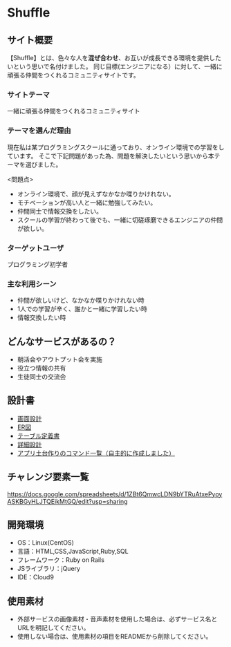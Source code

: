 # Shuffle

## サイト概要
【Shuffle】とは、色々な人を**混ぜ合わせ**、お互いが成長できる環境を提供したいという思いで名付けました。
同じ目標(エンジニアになる）に対して、一緒に頑張る仲間をつくれるコミュニティサイトです。

### サイトテーマ
一緒に頑張る仲間をつくれるコミュニティサイト

### テーマを選んだ理由
現在私は某プログラミングスクールに通っており、オンライン環境での学習をしています。
そこで下記問題があった為、問題を解決したいという思いから本テーマを選びました。

<問題点>
* オンライン環境で、顔が見えずなかなか喋りかけれない。
* モチベーションが高い人と一緒に勉強してみたい。
* 仲間同士で情報交換をしたい。
* スクールの学習が終わって後でも、一緒に切磋琢磨できるエンジニアの仲間が欲しい。

### ターゲットユーザ
プログラミング初学者

### 主な利用シーン
* 仲間が欲しいけど、なかなか喋りかけれない時
* 1人での学習が辛く、誰かと一緒に学習したい時
* 情報交換したい時

## どんなサービスがあるの？
* 朝活会やアウトプット会を実施
* 役立つ情報の共有
* 生徒同士の交流会

## 設計書
* [画面設計](https://docs.google.com/spreadsheets/d/1aAGoKETDvsaqckCsh15vlesDV_r5xcKn1EVwyik-C-4/edit?usp=sharing)
* [ER図](https://drive.google.com/file/d/1ptPvzaPjyf21LPoxMy6aJP3uTTkrWB62/view?usp=sharing)
* [テーブル定義書](https://docs.google.com/spreadsheets/d/1SqSQQm1gZpTHf3OcX7xo8yNg7s_4f1dENl2DI5zy_GQ/edit?usp=sharing)
* [詳細設計](https://drive.google.com/file/d/11xb3GUXV8LYU4EcFpRz5xPnGj17yHM9r/view?usp=sharing)
* [アプリ土台作りのコマンド一覧（自主的に作成しました）](https://docs.google.com/spreadsheets/d/1A6Ea8L6Mus-K7u3EqCJokGCaN2bOZ_SFgmy01pj3FFI/edit?usp=sharing)

## チャレンジ要素一覧
https://docs.google.com/spreadsheets/d/1ZBt6QmwcLDN9bYTRuAtxePyoyASKBGyHLJTQEikMtGQ/edit?usp=sharing
## 開発環境
- OS：Linux(CentOS)
- 言語：HTML,CSS,JavaScript,Ruby,SQL
- フレームワーク：Ruby on Rails
- JSライブラリ：jQuery
- IDE：Cloud9

## 使用素材
- 外部サービスの画像素材・音声素材を使用した場合は、必ずサービス名とURLを明記してください。
- 使用しない場合は、使用素材の項目をREADMEから削除してください。
